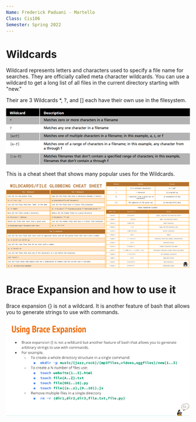 ```yaml
---
Name: Frederick Paduani - Martello
Class: Cis106
Semester: Spring 2022
---
```


# Wildcards

Wildcard represents letters and characters used to specify a file name for searches. They are officially called meta character wildcards. You can use a wildcard to get a long list of all files in the current directory starting with "new." 

Their are 3 Wildcards *, ?, and [] each have their own use in the filesystem.

![ref](quickref.png)

This is a cheat sheet that shows many popular uses for the Wildcards.

![Cheat](WILDCARDS_FILE%20GLOBBING%20CHEAT%20SHEET.png)

# Brace Expansion and how to use it

Brace expansion {} is not a wildcard. It is another feature of bash that allows you to generate strings to use with commands. 

![Brace](brace.png) 
